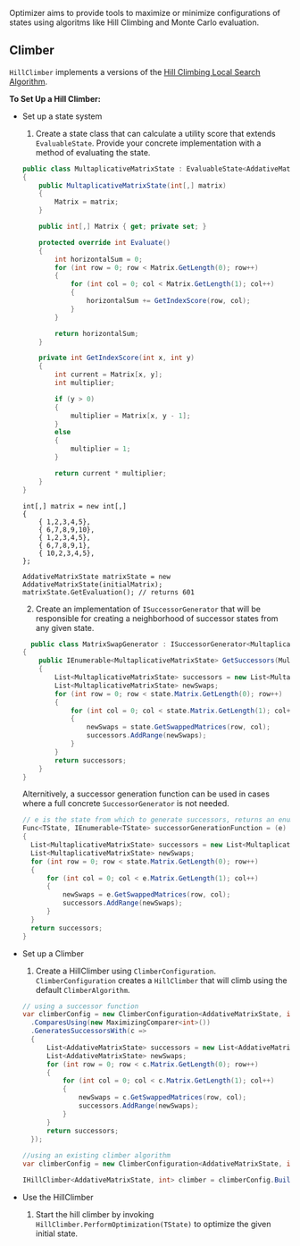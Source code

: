Optimizer aims to provide tools to maximize or minimize configurations of states using algoritms like Hill Climbing and Monte Carlo evaluation.

## Climber

```HillClimber``` implements a versions of the [Hill Climbing Local Search Algorithm](https://en.wikipedia.org/wiki/Hill_climbing).

**To Set Up a Hill Climber:**

* Set up a state system
  1. Create a state class that can calculate a utility score that extends ```EvaluableState```. Provide your concrete implementation with a method of evaluating the state.
  
  ```cs
  public class MultaplicativeMatrixState : EvaluableState<AddativeMatrixState, int>
  {
      public MultaplicativeMatrixState(int[,] matrix) 
      {
          Matrix = matrix;
      }

      public int[,] Matrix { get; private set; }

      protected override int Evaluate()
      {
          int horizontalSum = 0;
          for (int row = 0; row < Matrix.GetLength(0); row++)
          {
              for (int col = 0; col < Matrix.GetLength(1); col++)
              {
                  horizontalSum += GetIndexScore(row, col);
              }
          }

          return horizontalSum;
      }

      private int GetIndexScore(int x, int y)
      {
          int current = Matrix[x, y];
          int multiplier;

          if (y > 0)
          {
              multiplier = Matrix[x, y - 1];
          }
          else
          {
              multiplier = 1;
          }

          return current * multiplier;
      }
  }
  ```
  
  ```
  int[,] matrix = new int[,]
  {
      { 1,2,3,4,5},
      { 6,7,8,9,10},
      { 1,2,3,4,5},
      { 6,7,8,9,1},
      { 10,2,3,4,5},
  };

  AddativeMatrixState matrixState = new AddativeMatrixState(initialMatrix);
  matrixState.GetEvaluation(); // returns 601
  ```
  
  2. Create an implementation of ```ISuccessorGenerator``` that will be responsible for creating a neighborhood of successor states from any given state. 
  
  ```cs
    public class MatrixSwapGenerator : ISuccessorGenerator<MultaplicativeMatrixState, int> // generates MuntaplicativeMatrixState that will evaluate to int
  {
      public IEnumerable<MultaplicativeMatrixState> GetSuccessors(MultaplicativeMatrixState state)
      {
          List<MultaplicativeMatrixState> successors = new List<MultaplicativeMatrixState>();
          List<MultaplicativeMatrixState> newSwaps;
          for (int row = 0; row < state.Matrix.GetLength(0); row++)
          {
              for (int col = 0; col < state.Matrix.GetLength(1); col++)
              {
                  newSwaps = state.GetSwappedMatrices(row, col);
                  successors.AddRange(newSwaps);
              }
          }
          return successors;
      }
  }
  ```
  
  Alternitively, a successor generation function can be used in cases where a full concrete ```SuccessorGenerator``` is not needed.
  
  ```cs
  // e is the state from which to generate successors, returns an enumerable of successor states
  Func<TState, IEnumerable<TState> successorGenerationFunction = (e) => 
  {
    List<MultaplicativeMatrixState> successors = new List<MultaplicativeMatrixState>();
    List<MultaplicativeMatrixState> newSwaps;
    for (int row = 0; row < state.Matrix.GetLength(0); row++)
    {
        for (int col = 0; col < e.Matrix.GetLength(1); col++)
        {
            newSwaps = e.GetSwappedMatrices(row, col);
            successors.AddRange(newSwaps);
        }
    }
    return successors;
  }
  ```

* Set up a Climber  
  1. Create a HillClimber using ```ClimberConfiguration```. ```ClimberConfiguration``` creates a ```HillClimber``` that will climb using the default ```ClimberAlgorithm```.
  
  
  ```cs
  // using a successor function
  var climberConfig = new ClimberConfiguration<AddativeMatrixState, int>()
    .ComparesUsing(new MaximizingComparer<int>())
    .GeneratesSuccessorsWith(c =>
    {
        List<AddativeMatrixState> successors = new List<AddativeMatrixState>();
        List<AddativeMatrixState> newSwaps;
        for (int row = 0; row < c.Matrix.GetLength(0); row++)
        {
            for (int col = 0; col < c.Matrix.GetLength(1); col++)
            {
                newSwaps = c.GetSwappedMatrices(row, col);
                successors.AddRange(newSwaps);
            }
        }
        return successors;
    });
    
  //using an existing climber algorithm
  var climberConfig = new ClimberConfiguration<AddativeMatrixState, int>().UsingAlgorithm(climberAlgorithm);

  IHillClimber<AddativeMatrixState, int> climber = climberConfig.Build();
  ```
  
* Use the HillClimber
  1. Start the hill climber by invoking ```HillClimber.PerformOptimization(TState)``` to optimize the given initial state.
  

